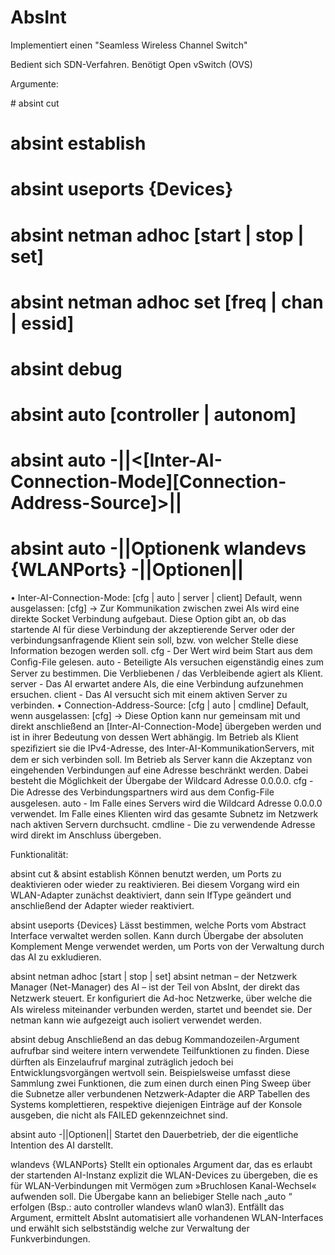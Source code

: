 # AbsInt

Implementiert einen "Seamless Wireless Channel Switch"

Bedient sich SDN-Verfahren. Benötigt Open vSwitch (OVS)

Argumente:

\# absint cut <device>
# absint establish <device>
# absint useports {Devices}
# absint netman adhoc [start | stop | set]
# absint netman adhoc set [freq | chan | essid]
# absint debug <einzelne Teilfunktionen>
# absint auto [controller | autonom]
# absint auto <Decision-Mode> -||<[Inter-AI-Connection-Mode][Connection-Address-Source]>||
# absint auto <Decision-Mode>-||Optionenk wlandevs {WLANPorts} -||Optionen||
• Inter-AI-Connection-Mode: [cfg | auto | server | client]
Default, wenn ausgelassen: [cfg]
→ Zur Kommunikation zwischen zwei AIs wird eine direkte Socket Verbindung aufgebaut.
Diese Option gibt an, ob das startende AI für diese Verbindung der akzeptierende
Server oder der verbindungsanfragende Klient sein soll, bzw. von welcher Stelle diese
Information bezogen werden soll.
cfg - Der Wert wird beim Start aus dem Conﬁg-File gelesen.
auto - Beteiligte AIs versuchen eigenständig eines zum Server zu bestimmen. Die Verbliebenen / das Verbleibende agiert als Klient.
server - Das AI erwartet andere AIs, die eine Verbindung aufzunehmen ersuchen.
client - Das AI versucht sich mit einem aktiven Server zu verbinden.
• Connection-Address-Source: [cfg | auto | cmdline]
Default, wenn ausgelassen: [cfg]
→ Diese Option kann nur gemeinsam mit und direkt anschließend an [Inter-AI-Connection-Mode] übergeben werden und ist in ihrer Bedeutung von dessen Wert abhängig.
Im Betrieb als Klient speziﬁziert sie die IPv4-Adresse, des Inter-AI-KommunikationServers, mit dem er sich verbinden soll. Im Betrieb als Server kann die Akzeptanz von eingehenden Verbindungen auf eine Adresse beschränkt werden. Dabei besteht die Möglichkeit der Übergabe der Wildcard Adresse 0.0.0.0.
cfg - Die Adresse des Verbindungspartners wird aus dem Conﬁg-File ausgelesen.
auto - Im Falle eines Servers wird die Wildcard Adresse 0.0.0.0 verwendet.
Im Falle eines Klienten wird das gesamte Subnetz im Netzwerk nach aktiven Servern durchsucht.
cmdline - Die zu verwendende Adresse wird direkt im Anschluss übergeben.
  
  
Funktionalität:

absint cut <device> & absint establish <device>
Können benutzt werden, um Ports zu deaktivieren oder wieder zu reaktivieren. Bei diesem Vorgang wird ein WLAN-Adapter zunächst deaktiviert, dann sein IfType geändert und anschließend der Adapter wieder reaktiviert.
  
absint useports {Devices}
Lässt bestimmen, welche Ports vom Abstract Interface verwaltet werden sollen. Kann durch Übergabe der absoluten Komplement Menge verwendet werden, um Ports von der Verwaltung durch das AI zu exkludieren.

absint netman adhoc [start | stop | set]
absint netman – der Netzwerk Manager (Net-Manager) des AI – ist der Teil von AbsInt, der direkt das Netzwerk steuert. Er konﬁguriert die Ad-hoc Netzwerke, über welche die AIs wireless miteinander verbunden werden, startet und beendet sie. Der netman kann wie aufgezeigt auch isoliert verwendet werden.

absint debug <einzelne Teilfunktionen>
Anschließend an das debug Kommandozeilen-Argument aufrufbar sind weitere intern verwendete Teilfunktionen zu ﬁnden. Diese dürften als Einzelaufruf marginal zuträglich jedoch bei Entwicklungsvorgängen wertvoll sein.
Beispielsweise umfasst diese Sammlung zwei Funktionen, die zum einen durch einen Ping Sweep über die Subnetze aller verbundenen Netzwerk-Adapter die ARP Tabellen des Systems komplettieren, respektive diejenigen Einträge auf der Konsole ausgeben, die nicht als FAILED gekennzeichnet sind.
  
absint auto <Decision-Mode> -||Optionen||
Startet den Dauerbetrieb, der die eigentliche Intention des AI darstellt.
  
wlandevs {WLANPorts}
Stellt ein optionales Argument dar, das es erlaubt der startenden AI-Instanz explizit die WLAN-Devices zu übergeben, die es für WLAN-Verbindungen mit Vermögen zum »Bruchlosen Kanal-Wechsel« aufwenden soll.
Die Übergabe kann an beliebiger Stelle nach „auto <Decision-Mode>“ erfolgen (Bsp.: auto controller wlandevs wlan0 wlan3). Entfällt das Argument, ermittelt AbsInt automatisiert alle vorhandenen WLAN-Interfaces und erwählt sich selbstständig welche zur Verwaltung der Funkverbindungen.

